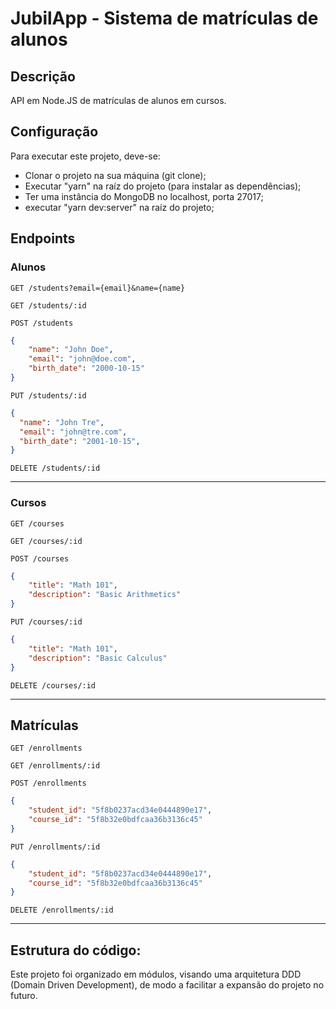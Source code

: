 # JubilApp - Sistema de matrículas de alunos

## Descrição
API em Node.JS de matrículas de alunos em cursos.

## Configuração
Para executar este projeto, deve-se:
* Clonar o projeto na sua máquina (git clone);
* Executar "yarn" na raíz do projeto (para instalar as dependências);
* Ter uma instância do MongoDB no localhost, porta 27017;
* executar "yarn dev:server" na raíz do projeto;

## Endpoints
### Alunos

`GET /students?email={email}&name={name}`

`GET /students/:id`

`POST /students`
```json
{
	"name": "John Doe",
	"email": "john@doe.com",
	"birth_date": "2000-10-15"
}
```

`PUT /students/:id`
```json
{
  "name": "John Tre",
  "email": "john@tre.com",
  "birth_date": "2001-10-15",
}
```

`DELETE /students/:id`

___
### Cursos
`GET /courses`

`GET /courses/:id`

`POST /courses`
```json
{
	"title": "Math 101",
	"description": "Basic Arithmetics"
}
```

`PUT /courses/:id`
```json
{
	"title": "Math 101",
	"description": "Basic Calculus"
}
```

`DELETE /courses/:id`

___
## Matrículas
`GET /enrollments`

`GET /enrollments/:id`

`POST /enrollments`
```json
{
	"student_id": "5f8b0237acd34e0444890e17",
	"course_id": "5f8b32e0bdfcaa36b3136c45"
}
```
`PUT /enrollments/:id`
```json
{
	"student_id": "5f8b0237acd34e0444890e17",
	"course_id": "5f8b32e0bdfcaa36b3136c45"
}
```

`DELETE /enrollments/:id`
___
## Estrutura do código:
Este projeto foi organizado em módulos, visando uma arquitetura DDD (Domain Driven Development), de modo a facilitar a expansão do projeto no futuro.
